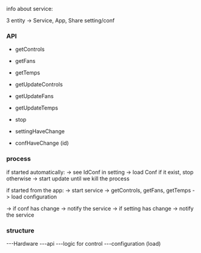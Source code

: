 info about service:

3 entity -> Service, App, Share setting/conf

### API

- getControls
- getFans
- getTemps

- getUpdateControls
- getUpdateFans
- getUpdateTemps

- stop
- settingHaveChange
- confHaveChange (id)

### process

if started automatically:
-> see IdConf in setting
-> load Conf if it exist, stop otherwise
-> start update until we kill the process

if started from the app:
-> start service
-> getControls, getFans, getTemps
-> load configuration

-> if conf has change -> notify the service
-> if setting has change -> notify the service




### structure
---Hardware
---api
---logic for control
---configuration (load)
